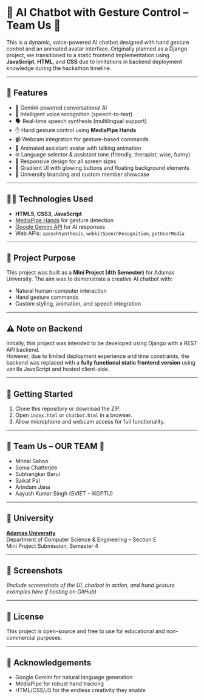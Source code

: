 # 🤖 AI Chatbot with Gesture Control – Team Us 💞

This is a dynamic, voice-powered AI chatbot designed with hand gesture control and an animated avatar interface. Originally planned as a Django project, we transitioned to a static frontend implementation using **JavaScript**, **HTML**, and **CSS** due to limitations in backend deployment knowledge during the hackathon timeline.

---

## 🎯 Features

- 💬 Gemini-powered conversational AI  
- 🧠 Intelligent voice recognition (speech-to-text)  
- 🗣️ Real-time speech synthesis (multilingual support)  
- ✋ Hand gesture control using **MediaPipe Hands**  
- 📹 Webcam integration for gesture-based commands  
- 🎥 Animated assistant avatar with talking animation  
- 🌐 Language selector & assistant tone (friendly, therapist, wise, funny)  
- 📱 Responsive design for all screen sizes  
- 🎨 Gradient UI with glowing buttons and floating background elements  
- 🏫 University branding and custom member showcase

---

## 👩‍💻 Technologies Used

- **HTML5, CSS3, JavaScript**
- [MediaPipe Hands](https://google.github.io/mediapipe/solutions/hands.html) for gesture detection
- [Google Gemini API](https://ai.google.dev/) for AI responses
- Web APIs: `speechSynthesis`, `webkitSpeechRecognition`, `getUserMedia`

---

## 🧠 Project Purpose

This project was built as a **Mini Project (4th Semester)** for Adamas University. The aim was to demonstrate a creative AI chatbot with:

- Natural human-computer interaction  
- Hand gesture commands  
- Custom styling, animation, and speech integration  

---

## ⚠️ Note on Backend

Initially, this project was intended to be developed using Django with a REST API backend.  
However, due to limited deployment experience and time constraints, the backend was replaced with a **fully functional static frontend version** using vanilla JavaScript and hosted client-side.

---

## 🚀 Getting Started

1. Clone this repository or download the ZIP.
2. Open `index.html` or `chatbot.html` in a browser.
3. Allow microphone and webcam access for full functionality.

---

## 👥 Team Us – OUR TEAM 💞

- Mrinal Sahoo  
- Soma Chatterjee  
- Subhangkar Barui  
- Saikat Pal  
- Arindam Jana  
- Aayush Kumar Singh (SVIET - IKGPTU)

---

## 🏫 University

**[Adamas University](https://www.aucse.in/)**  
Department of Computer Science & Engineering – Section E  
Mini Project Submission, Semester 4

---

## 📸 Screenshots

*(Include screenshots of the UI, chatbot in action, and hand gesture examples here if hosting on GitHub)*

---

## 📄 License

This project is open-source and free to use for educational and non-commercial purposes.

---

## 🙏 Acknowledgements

- Google Gemini for natural language generation  
- MediaPipe for robust hand tracking  
- HTML/CSS/JS for the endless creativity they enable  

